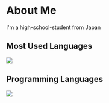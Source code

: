 # About Me
I'm a high-school-student from Japan

## Most Used Languages
![](https://github-readme-stats.vercel.app/api/top-langs?username=yukimura-manase&show_icons=true&locale=en&layout=compact)

## Programming Languages
![](https://skillicons.dev/icons?i=html,css,js,typescript,python,php)
